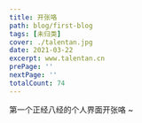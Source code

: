 ```yaml
---
title: 开张咯
path: blog/first-blog
tags: [未归类]
cover: ./talentan.jpg
date: 2021-03-22
excerpt: www.talentan.cn
prePage: ''
nextPage: ''
totalCount: 74
---
```


第一个正经八经的个人界面开张咯 ~
